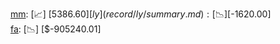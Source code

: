 [mm](record/mm/summary.md): [📈] [$5386.60]  
[ly](record/ly/summary.md): [📉] [$-1620.00]  
[fa](record/fa/summary.md): [📉] [$-905240.01]  
